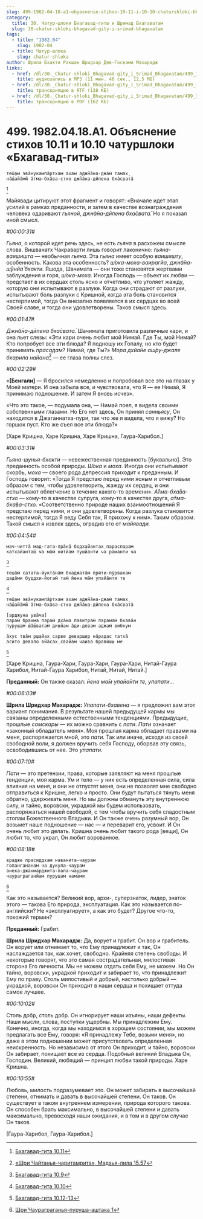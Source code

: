 ```yaml
---
slug: 499-1982-04-18-a1-obyasnenie-stihov-10-11-i-10-10-chaturshloki-bhagavad-gity
category:
  title: 30. Чатур-шлоки Бхагавад-гиты и Шримад Бхагаватам
  slug: 30-chatur-shloki-bhagavad-gity-i-srimad-bhagavatam
tags:
  - title: "1982.04"
    slug: 1982-04
  - title: Чатур-шлока
    slug: chatur-shloka
author: Шрила Бхакти Ракшак Шридхар Дев-Госвами Махарадж
links:
  - href: /dl/30._Chatur-shloki_Bhagavad-gity_i_Srimad_Bhagavatam/499_1982.04.18.A1_SridharMj_Objasnenie_stihov_10.11_i_10.10_chaturshloki_Bhagavad-gity.mp3
    title: аудиозапись в MP3 (11 мин. 40 сек., 12,5 МБ)
  - href: /dl/30._Chatur-shloki_Bhagavad-gity_i_Srimad_Bhagavatam/499_1982.04.18.A1_SridharMj_Objasnenie_stihov_10.11_i_10.10_chaturshloki_Bhagavad-gity.rtf
    title: транскрипцию в RTF (138 КБ)
  - href: /dl/30._Chatur-shloki_Bhagavad-gity_i_Srimad_Bhagavatam/499_1982.04.18.A1_SridharMj_Objasnenie_stihov_10.11_i_10.10_chaturshloki_Bhagavad-gity.pdf
    title: транскрипцию в PDF (162 КБ)
---
```


# 499. 1982.04.18.A1. Объяснение стихов 10.11 и 10.10 чатуршлоки «Бхагавад-гиты»

    теш̣̄ам эва̄нукампа̄ртхам ахам аджн̃а̄на-джам̇ тамах̣
    на̄ш́айа̄мй а̄тма-бха̄ва-стхо джн̃а̄на-дӣпена бха̄свата̄
[^_ftn1]

Майявади цитируют этот фрагмент и говорят: «Вначале идет этап усилий в рамках преданности, и затем в качестве вознаграждения человека одаривают *гьяной*, *джн̃а̄на-дӣпена бха̄свата̄.* Но я показал иной смысл.

*#00:00:31#*

*Гьяна*, о которой идет речь здесь, не есть *гьяна* в расхожем смысле слова. Вишванатх Чакраварти лишь говорит лаконично: *гьяна-ваишишта* — необычная *гьяна*. Эта *гьяна* имеет особую *ваишишту*, особенность. Какова эта особенность? *ш́ока-моха-ваирагйа*, *джн̃а̄на-ш́ӯнйа̄ бхакти.* Яшода, Шачимата — они тоже становятся жертвами заблуждения и горя, *ш́ока-моха*. Иногда Господь — объект их любви — предстает в их сердцах столь ясно и отчетливо, что утоляет жажду, которую они испытывают в разлуке. Когда они страдают от разлуки, испытывают боль разлуки с Кришной, когда эта боль становится нестерпимой, тогда Он внезапно появляется в их сердцах во всей Своей славе, и тогда они удовлетворены. Таков смысл здесь.

*#00:01:47#*

*Джн̃а̄на-дӣпена бха̄свата̄.* Шачимата приготовила различные кари, и она льет слезы: «Эти кари очень любит мой Нимай. Где Ты, мой Нимай? Кто попробует все эти блюда? Я подношу их Гопалу, но кто будет принимать *прасадам*? Нимай, где Ты?» *Мора дхйа̄не аш́ру-джале бхарила найана*[^_ftn2] — ее глаза полны слез.

*#00:02:29#*

«**[Бенгали]** — Я бросился немедленно и попробовал все это на глазах у Моей матери. И она забыла все, и чувствовала, что Я — ее Нимай, Я принимаю подношение. И затем Я вновь исчез».

«Что это такое, — подумала она, — Нимай поел, я видела своими собственными глазами. Но Его нет здесь, Он принял *санньясу*, Он находится в Джаганнатха-пури, так что же я видела, что я вижу? Но горшок пуст. Кто же съел все эти блюда?»

[Харе Кришна, Харе Кришна, Харе Кришна, Гаура-Харибол.]

*#00:03:31#*

*Гьяна-шунья-бхакти* — невежественная преданность [буквально]. Это преданность особой природы. *Ш́ока* и *моха*. Иногда они испытывают скорбь, *моха* — своего рода депрессия приходит к преданным. И Господь говорит: «Тогда Я предстаю перед ними ясным и отчетливым образом с тем, чтобы удовлетворить, жажду их сердец, и они испытывают облегчение в течение какого-то времени». *А̄тма-бха̄ва-стхо* — кому-то в качестве супруга, кому-то в качестве друга, *а̄тма-бха̄ва-стхо.* «Соответственно природе наших взаимоотношений Я предстаю перед ними, и они удовлетворены. Когда разлука становится нестерпимой, тогда Я веду Себя так, Я прихожу к ним». Таким образом. Такой смысл я извлек здесь, оградив его от *майявади.*

*#00:04:54#*

    мач-читта̄ мад-гата-пра̄н̣а̄ бодхайантах̣ параспарам
    катхайанташ́ ча ма̄м̇ нитйам̇ туш̣йанти ча раманти ча
[^_ftn3]

    теша̄м̇ сатата-йукта̄на̄м̇ бхаджата̄м̇ прӣти-пӯрвакам
    дада̄ми буддхи-йогам̇ там̇ йена ма̄м упайа̄нти те
[^_ftn4]

    теш̣̄ам эва̄нукампа̄ртхам ахам аджн̃а̄на-джам̇ тамах̣
    на̄ш́айа̄мй а̄тма-бха̄ва-стхо джн̃а̄на-дӣпена бха̄свата̄

    [арджуна ува̄ча]
    парам̇ брахма парам̇ дха̄ма павитрам̇ парамам̇ бхава̄н
    пуруш̣ам̇ ш́а̄ш́ватам̇ дивйам а̄ди-девам аджам̇ вибхум

    а̄хус тва̄м р̣ш̣айах̣ сарве деварш̣ир на̄радас татха̄
    асито девало вйа̄сах̣ свайам̇ чаива бравӣш̣и ме
[^_ftn5]

[Харе Кришна, Гаура-Хари, Гаура-Хари, Гаура-Хари, Нитай-Гаура Харибол, Нитай-Гаура Харибол, Нитай, Нитай, Нитай.]

**Преданный:** Он также сказал: *йена ма̄м упайа̄нти те, упапати…*

*#00:06:03#*

**Шрила Шридхар Махарадж:** *Упапати-бхавена* — я предложил вам этот вариант понимания. В результате нашей предыдущей кармы мы связаны определенными естественными тенденциями. Предыдущие, прошлые *самскары* — их можно сравнить с *пати*. *Пати* означает «законный обладатель меня». Моя прошлая карма обладает правами на меня, распоряжается мной, это *пати.* Так или иначе, исходя из своей свободной воли, я должен вручить себя Господу, оборвав эту связь, освободившись от нее. Это *упапати.*

*#00:07:10#*

*Пати* — это претензии, права, которые заявляют на меня прошлые тенденции, моя карма. Ум и тело — у них есть определенная сила, сила влияния на меня, и они не отпустят меня, они не позволят мне свободно отправиться к Кришне, легко и просто. Они будут пытаться тянуть меня обратно, удерживать меня. Но мы должны обмануть эту внутреннюю силу, и тайно, воровски, украдкой мы будем использовать, распоряжаться нашей свободой, с тем чтобы вручить себя сладостным стопам Божественного Владыки. И Он также очень разумный вор, Он возьмет наше подношение — нас — и переварит его, усвоит. И Он очень любит это делать. Кришна очень любит такого рода [вещи], Он любит то, что украл, Он любит ворованное.

*#00:08:18#*

    врадже прасиддхам наванита-чаурам
    гопангананам ча дукула-чаурам
    анека-джанмарджита-папа-чаурам
    чаураграганйам пурушам намами
[^_ftn6]

Как это называется? Великий вор, архи-, суперзнаток, лидер, знаток этого — такова Его природа, эксплуатация. Как это называется по-английски? Не «эксплуатирует», а как это будет? Другое что-то, похожий термин?

**Преданный:** Грабит.

**Шрила Шридхар Махарадж:** Да, ворует и грабит. Он вор и грабитель. Он ворует или отнимает то, что Ему принадлежит и так, Он наслаждается так, как хочет, свободно. Крайняя степень свободы. И некоторые говорят, что это самая сострадательная, милостивая сторона Его личности. Мы не можем отдать себя Ему, не можем. Но Он тайно, воровски, украдкой приходит и забирает то, что принадлежит Ему по праву. Столь милостивый и добрый, настолько добрый — украдкой, воровски Он приходит в наши сердца и похищает оттуда самое лучшее.

*#00:10:02#*

Столь добр, столь добр. Он игнорирует наши изъяны, наши дефекты. Наши мысли, слова, поступки ущербны. Мы принадлежим Ему. Конечно, иногда, когда мы находимся в хорошем состоянии, мы можем предлагать все Ему, говоря: «Я принадлежу Тебе, возьми меня», но даже в этом подношении может присутствовать определенная неискренность. Но независимо от этого Он приходит, и тайно, воровски Он забирает, похищает все из сердца. Подобный великий Владыка Он, Господин. Великий, любящий — принцип любви такой природы. Харе Кришна.

*#00:10:55#*

Любовь, милость подразумевает это. Он может забирать в высочайшей степени, отнимать и давать в высочайшей степени. Он таков. Он существует в таком внутреннем измерении, природа которого такова. Он способен брать максимально, в высочайшей степени и давать максимально, превосходя наши ожидания, и в том и в другом случае Он таков.

[Гаура-Харибол, Гаура-Харибол.]



[^_ftn1]: [Бхагавад-гита 10.11](../notes/bhagavad-gita/bhagavad-gita-10-11.md)

[^_ftn2]: [«Шри Чайтанья-чаритамрита», Мадхья-лила 15.57](../notes/shri-chajtanya-charitamrita-madhya-lila/shri-chajtanya-charitamrita-madhya-lila-15-57.md)

[^_ftn3]: [Бхагавад-гита 10.9](../notes/bhagavad-gita/bhagavad-gita-10-9.md)

[^_ftn4]: [Бхагавад-гита 10.10](../notes/bhagavad-gita/bhagavad-gita-10-10.md)

[^_ftn5]: [Бхагавад-гита 10.12-13](../notes/bhagavad-gita/bhagavad-gita-10-12-13.md)

[^_ftn6]: [Шри Чаураграганья-пуруша-аштака 1](../notes/shri-chauragraganya-purusha-ashtaka/shri-chauragraganya-purusha-ashtaka-1.md)
